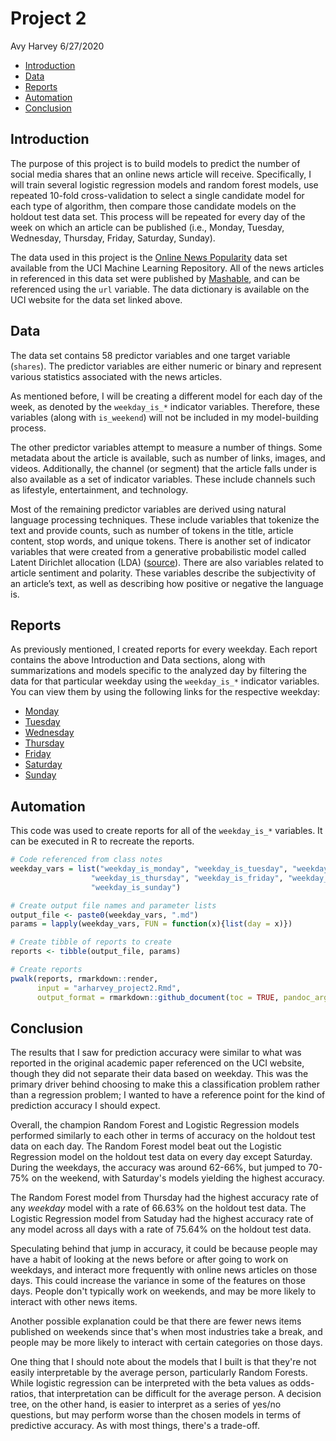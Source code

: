 Project 2
================
Avy Harvey
6/27/2020

  - [Introduction](#introduction)
  - [Data](#data)
  - [Reports](#reports)
  - [Automation](#automation)
  - [Conclusion](#conclusion)

## Introduction

The purpose of this project is to build models to predict the number of
social media shares that an online news article will receive.
Specifically, I will train several logistic regression models and random
forest models, use repeated 10-fold cross-validation to select a single
candidate model for each type of algorithm, then compare those candidate
models on the holdout test data set. This process will be repeated for
every day of the week on which an article can be published (i.e.,
Monday, Tuesday, Wednesday, Thursday, Friday, Saturday, Sunday).

The data used in this project is the [Online News
Popularity](https://archive.ics.uci.edu/ml/datasets/Online+News+Popularity)
data set available from the UCI Machine Learning Repository. All of the
news articles in referenced in this data set were published by
[Mashable](https://www.mashable.com), and can be referenced using the
`url` variable. The data dictionary is available on the UCI website for
the data set linked above.

## Data

The data set contains 58 predictor variables and one target variable
(`shares`). The predictor variables are either numeric or binary and
represent various statistics associated with the news articles.

As mentioned before, I will be creating a different model for each day
of the week, as denoted by the `weekday_is_*` indicator variables.
Therefore, these variables (along with `is_weekend`) will not be
included in my model-building process.

The other predictor variables attempt to measure a number of things.
Some metadata about the article is available, such as number of links,
images, and videos. Additionally, the channel (or segment) that the
article falls under is also available as a set of indicator variables.
These include channels such as lifestyle, entertainment, and technology.

Most of the remaining predictor variables are derived using natural
language processing techniques. These include variables that tokenize
the text and provide counts, such as number of tokens in the title,
article content, stop words, and unique tokens. There is another set of
indicator variables that were created from a generative probabilistic
model called Latent Dirichlet allocation (LDA)
([source](http://www.jmlr.org/papers/volume3/blei03a/blei03a.pdf)).
There are also variables related to article sentiment and polarity.
These variables describe the subjectivity of an article’s text, as well
as describing how positive or negative the language is.

## Reports

As previously mentioned, I created reports for every weekday. Each
report contains the above Introduction and Data sections, along with
summarizations and models specific to the analyzed day by filtering
the data for that particular weekday using the `weekday_is_*`
indicator variables. You can view them by using the following links
for the respective weekday:

* [Monday](weekday_is_monday.md)
* [Tuesday](weekday_is_tuesday.md)
* [Wednesday](weekday_is_wednesday.md)
* [Thursday](weekday_is_thursday.md)
* [Friday](weekday_is_friday.md)
* [Saturday](weekday_is_saturday.md)
* [Sunday](weekday_is_sunday.md)

## Automation

This code was used to create reports for all of the `weekday_is_*`
variables. It can be executed in R to recreate the reports.

``` r
# Code referenced from class notes
weekday_vars = list("weekday_is_monday", "weekday_is_tuesday", "weekday_is_wednesday",
                  "weekday_is_thursday", "weekday_is_friday", "weekday_is_saturday",
                  "weekday_is_sunday")

# Create output file names and parameter lists
output_file <- paste0(weekday_vars, ".md")
params = lapply(weekday_vars, FUN = function(x){list(day = x)})

# Create tibble of reports to create
reports <- tibble(output_file, params)

# Create reports
pwalk(reports, rmarkdown::render,
      input = "arharvey_project2.Rmd",
      output_format = rmarkdown::github_document(toc = TRUE, pandoc_args = "--webtex"))
```

## Conclusion

The results that I saw for prediction accuracy were similar to what was reported in the original academic paper referenced on the UCI website, though they did not separate their data based on weekday. This was the primary driver behind choosing to make this a classification problem rather than a regression problem; I wanted to have a reference point for the kind of prediction accuracy I should expect.

Overall, the champion Random Forest and Logistic Regression models performed similarly to each other in terms of accuracy on the holdout test data on each day. The Random Forest model beat out the Logistic Regression model on the holdout test data on every day except Saturday. During the weekdays, the accuracy was around 62-66%, but jumped to 70-75% on the weekend, with Saturday's models yielding the highest accuracy.

The Random Forest model from Thursday had the highest accuracy rate of any *weekday* model with a rate of 66.63% on the holdout test data. The Logistic Regression model from Satuday had the highest accuracy rate of any model across all days with a rate of 75.64% on the holdout test data.

Speculating behind that jump in accuracy, it could be because people may have a habit of looking at the news before or after going to work on weekdays, and interact more frequently with online news articles on those days. This could increase the variance in some of the features on those days. People don't typically work on weekends, and may be more likely to interact with other news items.

Another possible explanation could be that there are fewer news items published on weekends since that's when most industries take a break, and people may be more likely to interact with certain categories on those days.

One thing that I should note about the models that I built is that they're not easily interpretable by the average person, particularly Random Forests. While logistic regression can be interpreted with the beta values as odds-ratios, that interpretation can be difficult for the average person. A decision tree, on the other hand, is easier to interpret as a series of yes/no questions, but may perform worse than the chosen models in terms of predictive accuracy. As with most things, there's a trade-off.
